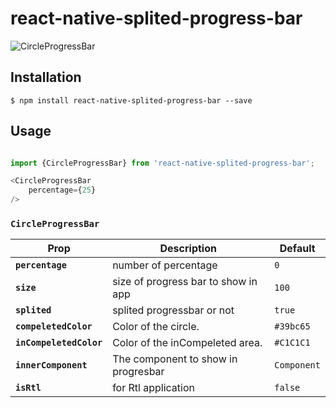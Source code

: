 # react-native-splited-progress-bar

![CircleProgressBar](https://user-images.githubusercontent.com/36489841/71761365-421cf480-2edf-11ea-86d0-c1e897e7da67.jpg)

## Installation

`$ npm install react-native-splited-progress-bar --save`

## Usage

```js

import {CircleProgressBar} from 'react-native-splited-progress-bar';

<CircleProgressBar
    percentage={25}
/>
```

### `CircleProgressBar`

| Prop                   | Description                                                     | Default                |
| ---------------------- | --------------------------------------------------------------- | ---------------------- |
| **`percentage`**       | number of percentage                                            | `0`                    |
| **`size`**             | size of progress bar to show in app                             | `100`                  |
| **`splited`**          | splited progressbar or not                                      | `true`                 |
| **`compeletedColor`**  | Color of the circle.                                            | `#39bc65`              |
| **`inCompeletedColor`**| Color of the inCompeleted area.                                 | `#C1C1C1`              |
| **`innerComponent`**   | The component to show in progresbar                             | `Component`            |
| **`isRtl`**            | for Rtl application                                             | `false`                |
